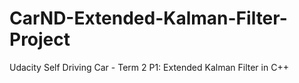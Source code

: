 # CarND-Extended-Kalman-Filter-Project
Udacity Self Driving Car - Term 2 P1: Extended Kalman Filter in C++ 
